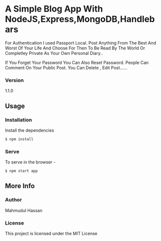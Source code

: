 # A Simple Blog App With NodeJS,Express,MongoDB,Handlebars

For Authentication I used Passport Local.
Post Anything From The Best And Worst Of Your Life
And Choose For Then To Be Read By The World Or Completley Private As Your Own Personal Diary..

If You Forget Your Password You Can Also Reset Password.
People Can Comment On Your Public Post.
You Can Delete , Edit Post......


### Version
1.1.0

## Usage

### Installation

Install the dependencies

```sh
$ npm install
```

### Serve
To serve in the browser  -

```sh
$ npm start app
```


## More Info

### Author

Mahmudul Hassan


### License

This project is licensed under the MIT License
